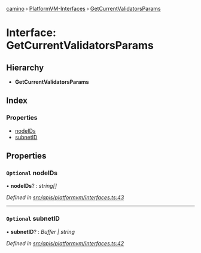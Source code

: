 [camino](../README.md) › [PlatformVM-Interfaces](../modules/platformvm_interfaces.md) › [GetCurrentValidatorsParams](platformvm_interfaces.getcurrentvalidatorsparams.md)

# Interface: GetCurrentValidatorsParams

## Hierarchy

* **GetCurrentValidatorsParams**

## Index

### Properties

* [nodeIDs](platformvm_interfaces.getcurrentvalidatorsparams.md#optional-nodeids)
* [subnetID](platformvm_interfaces.getcurrentvalidatorsparams.md#optional-subnetid)

## Properties

### `Optional` nodeIDs

• **nodeIDs**? : *string[]*

*Defined in [src/apis/platformvm/interfaces.ts:43](https://github.com/chain4travel/caminojs/blob/ca67b81/src/apis/platformvm/interfaces.ts#L43)*

___

### `Optional` subnetID

• **subnetID**? : *Buffer | string*

*Defined in [src/apis/platformvm/interfaces.ts:42](https://github.com/chain4travel/caminojs/blob/ca67b81/src/apis/platformvm/interfaces.ts#L42)*
